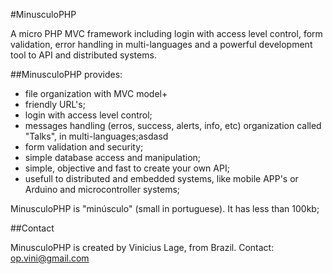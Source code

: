 #MinusculoPHP

A micro PHP MVC framework including login with access level control, form validation, error handling in multi-languages and a powerful development tool to API and distributed systems.

##MinusculoPHP provides:

- file organization with MVC model+
- friendly URL's;
- login with access level control;
- messages handling (erros, success, alerts, info, etc) organization called "Talks", in multi-languages;asdasd
- form validation and security;
- simple database access and manipulation;
- simple, objective and fast to create your own API;
- usefull to distributed and embedded systems, like mobile APP's or Arduino and microcontroller systems;

MinusculoPHP is "minúsculo" (small in portuguese). It has less than 100kb;

##Contact

MinusculoPHP is created by Vinicius Lage, from Brazil.
Contact: op.vini@gmail.com
